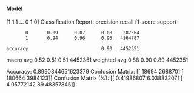 #### Model
[1 1 1 ... 0 1 0]
Classification Report:
              precision    recall  f1-score   support

           0       0.09      0.07      0.08    287564
           1       0.94      0.96      0.95   4164787

    accuracy                           0.90   4452351
   macro avg       0.52      0.51      0.51   4452351
weighted avg       0.88      0.90      0.89   4452351

Accuracy: 0.8990344651623379
Confusion Matrix:
[[  18694  268870]
 [ 180664 3984123]]
Confusion Matrix (%):
[[ 0.41986807  6.03883207]
 [ 4.05772142 89.48357845]]

